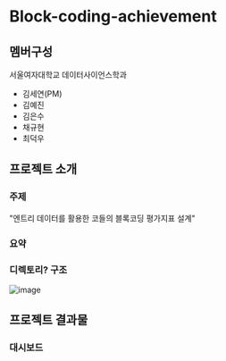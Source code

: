 # Block-coding-achievement

## 멤버구성
서울여자대학교 데이터사이언스학과
- 김세연(PM)
- 김예진
- 김은수
- 채규현
- 최덕우

## 프로젝트 소개
### 주제
"엔트리 데이터를 활용한 코들의 블록코딩 평가지표 설계"

### 요약

### 디렉토리? 구조
![image](https://github.com/seyeon78/Block-coding-achievement/assets/150774437/e25523e0-9c15-4137-b04a-68da98a565c4)



## 프로젝트 결과물
### 대시보드


